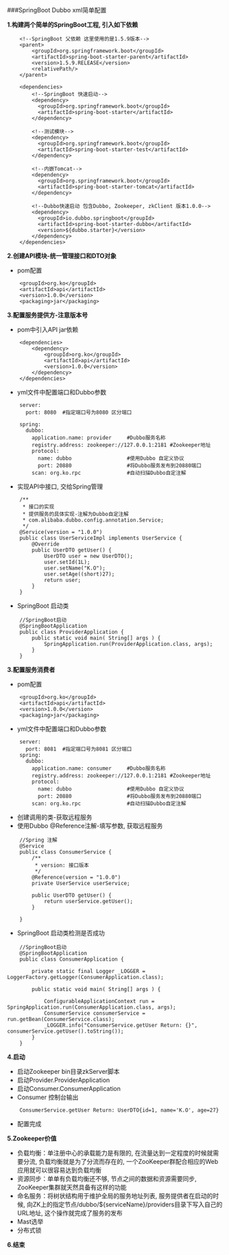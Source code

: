 ###SpringBoot Dubbo xml简单配置

**1.构建两个简单的SpringBoot工程, 引入如下依赖**

```
    <!--SpringBoot 父依赖 这里使用的是1.5.9版本-->
    <parent>
        <groupId>org.springframework.boot</groupId>
        <artifactId>spring-boot-starter-parent</artifactId>
        <version>1.5.9.RELEASE</version>
        <relativePath/>
    </parent>
    
    <dependencies>
        <!--SpringBoot 快速启动-->
        <dependency>
          <groupId>org.springframework.boot</groupId>
          <artifactId>spring-boot-starter</artifactId>
        </dependency>
    
        <!--测试模块-->
        <dependency>
          <groupId>org.springframework.boot</groupId>
          <artifactId>spring-boot-starter-test</artifactId>
        </dependency>
    
        <!--内嵌Tomcat-->
        <dependency>
          <groupId>org.springframework.boot</groupId>
          <artifactId>spring-boot-starter-tomcat</artifactId>
        </dependency>
    
        <!--Dubbo快速启动 包含Dubbo, Zookeeper, zkClient 版本1.0.0-->
        <dependency>
          <groupId>io.dubbo.springboot</groupId>
          <artifactId>spring-boot-starter-dubbo</artifactId>
          <version>${dubbo.starter}</version>
        </dependency>
    </dependencies>
```

**2.创建API模块-统一管理接口和DTO对象**

- pom配置
```
    <groupId>org.ko</groupId>
    <artifactId>api</artifactId>
    <version>1.0.0</version>
    <packaging>jar</packaging>
```

**3.配置服务提供方-注意版本号**

- pom中引入API jar依赖
```
    <dependencies>
        <dependency>
            <groupId>org.ko</groupId>
            <artifactId>api</artifactId>
            <version>1.0.0</version>
        </dependency>
    </dependencies>
```

- yml文件中配置端口和Dubbo参数
```
    server:
      port: 8080  #指定端口号为8080 区分端口
      
    spring:
      dubbo:
        application.name: provider     #Dubbo服务名称
        registry.address: zookeeper://127.0.0.1:2181 #Zookeeper地址
        protocol:
          name: dubbo                  #使用Dubbo 自定义协议
          port: 20880                  #将Dubbo服务发布到20880端口
        scan: org.ko.rpc               #自动扫描Dubbo自定注解
```

- 实现API中接口, 交给Spring管理
```
    /**
     * 接口的实现
     * 提供服务的具体实现-注解为Dubbo自定注解
     * com.alibaba.dubbo.config.annotation.Service;
     */
    @Service(version = "1.0.0")
    public class UserServiceImpl implements UserService {
        @Override
        public UserDTO getUser() {
            UserDTO user = new UserDTO();
            user.setId(1L);
            user.setName("K.O");
            user.setAge((short)27);
            return user;
        }
    }

```
- SpringBoot 启动类
```
    //SpringBoot启动
    @SpringBootApplication
    public class ProviderApplication {
        public static void main( String[] args ) {
            SpringApplication.run(ProviderApplication.class, args);
        }
    }
```

**3.配置服务消费者**

- pom配置
```
    <groupId>org.ko</groupId>
    <artifactId>api</artifactId>
    <version>1.0.0</version>
    <packaging>jar</packaging>
```

- yml文件中配置端口和Dubbo参数
```
    server:
      port: 8081  #指定端口号为8081 区分端口
    spring:
      dubbo:
        application.name: consumer     #Dubbo服务名称
        registry.address: zookeeper://127.0.0.1:2181 #Zookeeper地址
        protocol:
          name: dubbo                  #使用Dubbo 自定义协议
          port: 20880                  #将Dubbo服务发布到20880端口
        scan: org.ko.rpc               #自动扫描Dubbo自定注解
```
- 创建调用的类-获取远程服务
- 使用Dubbo @Reference注解-填写参数, 获取远程服务
```
    //Spring 注解
    @Service
    public class ConsumerService {
        /**
         * version: 接口版本
         */
        @Reference(version = "1.0.0")
        private UserService userService;
    
        public UserDTO getUser() {
            return userService.getUser();
        }
    
    }
```
- SpringBoot 启动类检测是否成功
```
    //SpringBoot启动
    @SpringBootApplication
    public class ConsumerApplication {
    
        private static final Logger _LOGGER = LoggerFactory.getLogger(ConsumerApplication.class);
    
        public static void main( String[] args ) {
    
            ConfigurableApplicationContext run = SpringApplication.run(ConsumerApplication.class, args);
            ConsumerService consumerService = run.getBean(ConsumerService.class);
            _LOGGER.info("ConsumerService.getUser Return: {}", consumerService.getUser().toString());
        }
    }
```

**4.启动**

- 启动Zookeeper bin目录zkServer脚本
- 启动Provider.ProviderApplication
- 启动Consumer.ConsumerApplication
- Consumer 控制台输出
```
    ConsumerService.getUser Return: UserDTO{id=1, name='K.O', age=27}
```
- 配置完成

**5.Zookeeper价值**

- 负载均衡：单注册中心的承载能力是有限的, 在流量达到一定程度的时候就需要分流, 负载均衡就是为了分流而存在的, 一个ZooKeeper群配合相应的Web应用就可以很容易达到负载均衡
- 资源同步：单单有负载均衡还不够, 节点之间的数据和资源需要同步, ZooKeeper集群就天然具备有这样的功能
- 命名服务：将树状结构用于维护全局的服务地址列表, 服务提供者在启动的时候, 向ZK上的指定节点/dubbo/${serviceName}/providers目录下写入自己的URL地址, 这个操作就完成了服务的发布
- Mast选举
- 分布式锁

**6.结束**